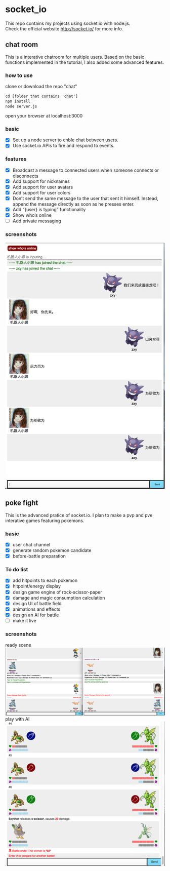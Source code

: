 # socket_io
This repo contains my projects using socket.io with node.js.  
Check the official website http://socket.io/ for more info.  

## chat room
This is a interative chatroom for multiple users. Based on the basic functions implemented in the tutorial, I also added some advanced features.
### how to use
clone or download the repo "chat"
```
cd [folder that contains 'chat']
npm install
node server.js
```
open your browser at localhost:3000   
### basic
- [x] Set up a node server to enble chat between users.
- [x] Use socket.io APIs to fire and respond to events.

### features
- [x] Broadcast a message to connected users when someone connects or disconnects
- [x] Add support for nicknames
- [x] Add support for user avatars
- [x] Add support for user colors
- [x] Don’t send the same message to the user that sent it himself. Instead, append the message directly as soon as he presses enter.
- [x] Add “{user} is typing” functionality
- [x] Show who’s online
- [ ] Add private messaging

### screenshots
![alt tag](https://raw.githubusercontent.com/xinyzhang9/socket_io/master/chat/cy.png)

## poke fight
This is the advanced pratice of socket.io. I plan to make a pvp and pve interative games featuring pokemons.
### basic
- [x] user chat channel
- [x] generate random pokemon candidate
- [x] before-battle preparation  

### To do list
- [x] add hitpoints to each pokemon
- [x] hitpoint/energy display
- [x] design game engine of rock-scissor-paper
- [x] damage and magic consumption calculation
- [x] design UI of battle field
- [x] animations and effects
- [x] design an AI for battle
- [ ] make it live

### screenshots
ready scene
![alt tag](https://raw.githubusercontent.com/xinyzhang9/socket_io/master/pokefight/poke_fight.png)
play with AI
![alt tag](https://raw.githubusercontent.com/xinyzhang9/socket_io/master/pokefight/ai.png)
